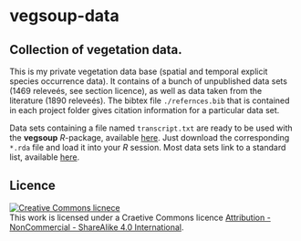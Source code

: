 vegsoup-data
============

Collection of vegetation data.
------------------------------

This is my private vegetation data base (spatial and temporal explicit species occurrence data). It contains of a bunch of unpublished data sets (1469 releveés, see section licence), as well as data taken from the literature (1890 releveés). The bibtex file `./refernces.bib` that is contained in each project folder gives citation information for a particular data set.

Data sets containing a file named `transcript.txt` are ready to be used with the **vegsoup** *R*-package, available [here](http://r-forge.r-project.org/projects/vegsoup/). Just download the corresponding `*.rda` file and load it into your *R* session. Most data sets link to a standard list, available [here](https://github.com/kardinal-eros/vegsoup-standards/tree/master/austrian%20standard%20list%202008).

Licence
-------

<a rel="license" href="http://creativecommons.org/licenses/by-nc-sa/4.0/"><img alt="Creative Commons licnece" style="border-width:0" src="https://i.creativecommons.org/l/by-nc-sa/4.0/88x31.png" /></a><br />This work is licensed under a Craetive Commons licence <a rel="license" href="http://creativecommons.org/licenses/by-nc-sa/4.0/">Attribution - NonCommercial - ShareAlike 4.0 International</a>.

<!-- Please contact me (kardinal.eros at gmail.com) if you want to use any of the data sets in a publication.

Short note about formats
------------------------
Date format is in general IS0 8601.
Coordinates are given in decimal degree with 6 significant digits and refer to the WGS84 ellipsoid (EPSG code 4326). A field named `accuracy` is available for most data sets and quantifies coordinate uncertainty in meters.
-->
